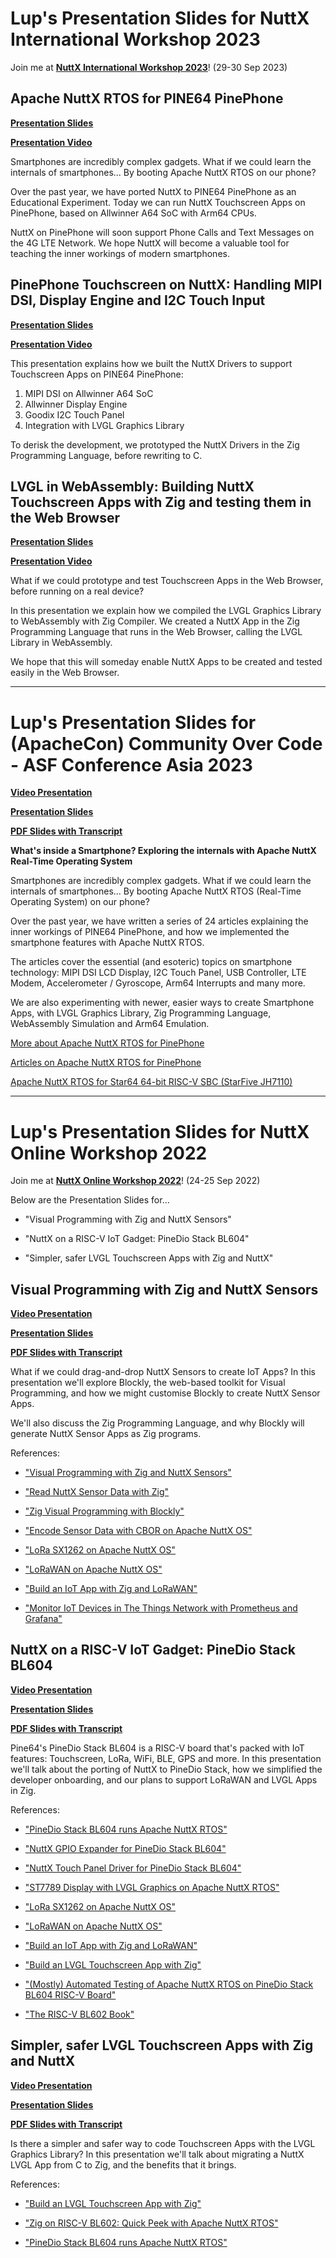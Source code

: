 # Lup's Presentation Slides for NuttX International Workshop 2023

Join me at [__NuttX International Workshop 2023__](https://events.nuttx.apache.org/)! (29-30 Sep 2023)

## Apache NuttX RTOS for PINE64 PinePhone

[__Presentation Slides__](https://docs.google.com/presentation/d/15qIBW4hoCwGCX5KGwjjV2Zo_G1M4At64UqztYBf8j08/edit?usp=sharing)

[__Presentation Video__](https://drive.google.com/file/d/1aNK_V2iPaPhtqeQj7TSVENNVDqwV3khZ/view?usp=drive_link)

Smartphones are incredibly complex gadgets. What if we could learn the internals of smartphones... By booting Apache NuttX RTOS on our phone?

Over the past year, we have ported NuttX to PINE64 PinePhone as an Educational Experiment. Today we can run NuttX Touchscreen Apps on PinePhone, based on Allwinner A64 SoC with Arm64 CPUs.

NuttX on PinePhone will soon support Phone Calls and Text Messages on the 4G LTE Network. We hope NuttX will become a valuable tool for teaching the inner workings of modern smartphones.

## PinePhone Touchscreen on NuttX: Handling MIPI DSI, Display Engine and I2C Touch Input

[__Presentation Slides__](https://docs.google.com/presentation/d/1FXHqfzEKwaI9ufcZ8x8rJwCfso2N9XoZeDtERRhqeNs/edit?usp=sharing)

[__Presentation Video__](https://drive.google.com/file/d/1QjEYLT7G9Erx5UoH0vRSW-0FMvo9tZDP/view?usp=drive_link)

This presentation explains how we built the NuttX Drivers to support Touchscreen Apps on PINE64 PinePhone:

1.  MIPI DSI on Allwinner A64 SoC
1.  Allwinner Display Engine
1.  Goodix I2C Touch Panel
1.  Integration with LVGL Graphics Library

To derisk the development, we prototyped the NuttX Drivers in the Zig Programming Language, before rewriting to C.

## LVGL in WebAssembly: Building NuttX Touchscreen Apps with Zig and testing them in the Web Browser

[__Presentation Slides__](https://docs.google.com/presentation/d/1aXM5JeuoXdGCkumZQL0Oe7ROBkVTgXhGZD7JfIzQGUI/edit?usp=sharing)

[__Presentation Video__](https://drive.google.com/file/d/1I_t2KWl8xM3Q1NsMC5-1NPIa0dEyhTqM/view?usp=drive_link)

What if we could prototype and test Touchscreen Apps in the Web Browser, before running on a real device?

In this presentation we explain how we compiled the LVGL Graphics Library to WebAssembly with Zig Compiler. We created a NuttX App in the Zig Programming Language that runs in the Web Browser, calling the LVGL Library in WebAssembly.

We hope that this will someday enable NuttX Apps to be created and tested easily in the Web Browser.

<hr>

# Lup's Presentation Slides for (ApacheCon) Community Over Code - ASF Conference Asia 2023

[__Video Presentation__](https://youtu.be/Wnrq9BlNP9o)

[__Presentation Slides__](https://docs.google.com/presentation/d/1xB0uzIUlzbd5-Lkh9QGaJe5ZPlbgXTTDvDV5EWn3G0E/edit?usp=sharing)

[__PDF Slides with Transcript__](https://drive.google.com/file/d/1VnvJr7CJTsRqve7P2q8U65LST3GNK8zd/view?usp=drive_link)

__What's inside a Smartphone? Exploring the internals with Apache NuttX Real-Time Operating System__

Smartphones are incredibly complex gadgets. What if we could learn the internals of smartphones... By booting Apache NuttX RTOS (Real-Time Operating System) on our phone?

Over the past year, we have written a series of 24 articles explaining the inner workings of PINE64 PinePhone, and how we implemented the smartphone features with Apache NuttX RTOS.

The articles cover the essential (and esoteric) topics on smartphone technology: MIPI DSI LCD Display, I2C Touch Panel, USB Controller, LTE Modem, Accelerometer / Gyroscope, Arm64 Interrupts and many more.

We are also experimenting with newer, easier ways to create Smartphone Apps, with LVGL Graphics Library, Zig Programming Language, WebAssembly Simulation and Arm64 Emulation.

[More about Apache NuttX RTOS for PinePhone](https://lupyuen.github.io/articles/what)

[Articles on Apache NuttX RTOS for PinePhone](https://github.com/lupyuen/pinephone-nuttx#apache-nuttx-rtos-for-pinephone)

[Apache NuttX RTOS for Star64 64-bit RISC-V SBC (StarFive JH7110)](https://github.com/lupyuen/nuttx-star64)

<hr>

# Lup's Presentation Slides for NuttX Online Workshop 2022

Join me at [__NuttX Online Workshop 2022__](https://nuttx.events/)! (24-25 Sep 2022)

Below are the Presentation Slides for...

-   "Visual Programming with Zig and NuttX Sensors"

-   "NuttX on a RISC-V IoT Gadget: PineDio Stack BL604"

-   "Simpler, safer LVGL Touchscreen Apps with Zig and NuttX"

## Visual Programming with Zig and NuttX Sensors

[__Video Presentation__](https://youtu.be/1O5Eb8bKxXA)

[__Presentation Slides__](https://docs.google.com/presentation/d/1IzSqs9p9Kmb6_vVl2E_LuKmKNXB3btu7-ghxRZJfyXc/edit?usp=sharing&authuser=0)

[__PDF Slides with Transcript__](https://drive.google.com/file/d/1jf2wzwxaZKRfybT2ZNJiRLrPVXUpmHYN/view?usp=sharing)

What if we could drag-and-drop NuttX Sensors to create IoT Apps? In this presentation we'll explore Blockly, the web-based toolkit for Visual Programming, and how we might customise Blockly to create NuttX Sensor Apps.

We'll also discuss the Zig Programming Language, and why Blockly will generate NuttX Sensor Apps as Zig programs.

References: 

-   ["Visual Programming with Zig and NuttX Sensors"](https://lupyuen.github.io/articles/visual)

-   ["Read NuttX Sensor Data with Zig"](https://lupyuen.github.io/articles/sensor)

-   ["Zig Visual Programming with Blockly"](https://lupyuen.github.io/articles/blockly)

-   ["Encode Sensor Data with CBOR on Apache NuttX OS"](https://lupyuen.github.io/articles/cbor2)

-   ["LoRa SX1262 on Apache NuttX OS"](https://lupyuen.github.io/articles/sx1262)

-   ["LoRaWAN on Apache NuttX OS"](https://lupyuen.github.io/articles/lorawan3)

-   ["Build an IoT App with Zig and LoRaWAN"](https://lupyuen.github.io/articles/iot)

-   ["Monitor IoT Devices in The Things Network with Prometheus and Grafana"](https://lupyuen.github.io/articles/prometheus)

## NuttX on a RISC-V IoT Gadget: PineDio Stack BL604

[__Video Presentation__](https://youtu.be/_vADRu939sI)

[__Presentation Slides__](https://docs.google.com/presentation/d/1xEGRwYbrngK7CdqU3jsALq-5xzB5skL0FrIQZ26WqXg/edit?usp=sharing&authuser=0)

[__PDF Slides with Transcript__](https://drive.google.com/file/d/1m2UOZrVmRHExXtcTxObbSbF0BWKm6MO6/view?usp=sharing)

Pine64's PineDio Stack BL604 is a RISC-V board that's packed with IoT features: Touchscreen, LoRa, WiFi, BLE, GPS and more. In this presentation we'll talk about the porting of NuttX to PineDio Stack, how we simplified the developer onboarding, and our plans to support LoRaWAN and LVGL Apps in Zig.

References:

-   ["PineDio Stack BL604 runs Apache NuttX RTOS"](https://lupyuen.github.io/articles/pinedio2)

-   ["NuttX GPIO Expander for PineDio Stack BL604"](https://lupyuen.github.io/articles/expander)

-   ["NuttX Touch Panel Driver for PineDio Stack BL604"](https://lupyuen.github.io/articles/touch)

-   ["ST7789 Display with LVGL Graphics on Apache NuttX RTOS"](https://lupyuen.github.io/articles/st7789)

-   ["LoRa SX1262 on Apache NuttX OS"](https://lupyuen.github.io/articles/sx1262)

-   ["LoRaWAN on Apache NuttX OS"](https://lupyuen.github.io/articles/lorawan3)

-   ["Build an IoT App with Zig and LoRaWAN"](https://lupyuen.github.io/articles/iot)

-   ["Build an LVGL Touchscreen App with Zig"](https://lupyuen.github.io/articles/lvgl)

-   ["(Mostly) Automated Testing of Apache NuttX RTOS on PineDio Stack BL604 RISC-V Board"](https://lupyuen.github.io/articles/auto2)

-   ["The RISC-V BL602 Book"](https://lupyuen.github.io/articles/book)

## Simpler, safer LVGL Touchscreen Apps with Zig and NuttX

[__Video Presentation__](https://youtu.be/-2OIHur8X1E)

[__Presentation Slides__](https://docs.google.com/presentation/d/1uFCxfNQjWVEWeM3vaHyYKe0soiRMc1LCnfYC4XleMgY/edit?usp=sharing&authuser=0)

[__PDF Slides with Transcript__](https://drive.google.com/file/d/1erITSgHKtlwDtukNsm2LNDr22dSJZHZq/view?usp=sharing)

Is there a simpler and safer way to code Touchscreen Apps with the LVGL Graphics Library? In this presentation we'll talk about migrating a NuttX LVGL App from C to Zig, and the benefits that it brings.

References:

-   ["Build an LVGL Touchscreen App with Zig"](https://lupyuen.github.io/articles/lvgl)

-   ["Zig on RISC-V BL602: Quick Peek with Apache NuttX RTOS"](https://lupyuen.github.io/articles/zig)

-   ["PineDio Stack BL604 runs Apache NuttX RTOS"](https://lupyuen.github.io/articles/pinedio2)
